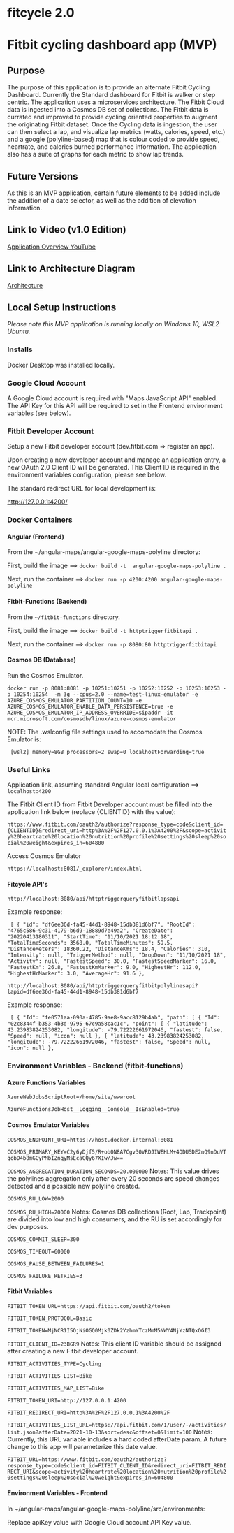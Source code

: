 # fitcycle 2.0
# Fitbit cycling dashboard app (MVP)

## Purpose

The purpose of this application is to provide an alternate Fitbit Cycling Dashboard. Currently the Standard dashboard for Fitbit is walker or step centric. The application uses a microservices architecture. The Fitbit Cloud data is ingested into a Cosmos DB set of collections. The Fitbit data is currated and improved to provide cycling oriented properties to augment the originating Fitbit dataset. Once the Cycling data is ingestion, the user can then select a lap, and visualize lap metrics (watts, calories, speed, etc.) and a google (polyline-based) map that is colour coded to provide speed, heartrate, and calories burned performance information. The application also has a suite of graphs for each metric to show lap trends.

## Future Versions

As this is an MVP application, certain future elements to be added include the addition of a date selector, as well as the addition of elevation information. 

## Link to Video (v1.0 Edition)
[Application Overview YouTube](https://www.youtube.com/watch?v=ukVpg2f1Yxg)

## Link to Architecture Diagram
[Architecture](https://viewer.diagrams.net/?tags=%7B%7D&highlight=0000ff&edit=_blank&layers=1&nav=1&title=fitcycle-mvp-architecture.drawio#R5VjZbuIwFP0aNDMPHZGErY8QoEUqLRJd52VkHJO4NXHGcVj69XOdOJCQlEEjKEh9aX2Pl8Tn%2BJ5rUrHs2fJKoMAbcoewill1lhWrWzFNw2qZ8E8hqwRpWo0EcAV19KANMKbvRINVjUbUIWFuoOScSRrkQcx9n2CZw5AQfJEfNuUs%2F9QAuaQAjDFiRfSJOtJL0Fa9usGvCXW99MlGVffMUDpYA6GHHL7IQFavYtmCc5m0ZkubMEVeyksyr%2F9B7%2FrFBPHlPhNqL%2Fbzrxdzaj7hVm8wehh0L4MLLcYcsUhvWL%2BsXKUMEAcI0SEX0uMu9xHrbdCO4JHvEPWYKkSbMTecBwAaAL4SKVdaXRRJDpAnZ0z3hhIJ2VZqAYAZCkOKU7hPWTqsuGNNQsgjgcmObaYnBwmXyB3j9O7VljMP0HxeET4jUqxggCAMSTrPnxGkj5q7HrdRAxpakHJxrg3j9%2BvyzpyT0Z%2BLHnth7db44iRakCWVz5n2i1rqZ11H3aVeOQ5WaeDDdp%2BzQWaWCjfT4iidd1BBSyk0TiVod4TvFzQMbxe12yf%2FPrzGj9GF9TUE3WL7YAqXcvpZgu56yYx9tn03YkgA2O9VzAaDV%2B9MIGy4qjVEkgiK1LoPg8JhWHhUknGAYl4WUE%2FzQqIwSCrclC7Vgfg4feZESLLceeDT3rTO6vJ8qcNFptZpyMuUuRQ7OKHNr1GPzD3rkXVW9lU%2FH%2Fsy%2F8%2B%2FzE80sH01rp3SwMyigb1Hgij7inwsKfdDaLdHZ2lWZu3EbmUV2LN5OOOKsm6nwBj8AAhUE68YhZwQFrDyDxYnSfbcTNYAwm9unFN3kYRlSOpYSfoY9UMxXc8xbZXUheaRmC61nsYpraeas57mntZj5K2n%2BYnWU9vTesxTWk%2BtkDx9KjtUJn7zLSzenr63wZHmVFKiMgz5DvwdQspAtiGJfpyDRa0vUCewqF0%2FgDIsX3HuMuXwNuORpnBt8gXKR5wpuyLhWdJrWKemt1p2ivEKxwwPH0cV9VVmm9W2wIo7LONSu0UrUCG3mGTU9VXhAOKIAEARRjFibd0xo46TWB6BQoAm8VLKUwJOfRnvud6p1LtqLXC5tFjEV1rB34jNGYd1uz5XBaUzhSvuFnQA7Zpb0hWVuyxRzjqacsWrj3IRNU1lA4ggEJZEJchU8Jm6EaX2pBPHVhbrEV8RE4VePBTo5mpE9hqwrf6XUdxqbZlhs6i51SgR3TzWNaLohmtR7wZd%2B0AWV2CohMe9Le54BQTCzdfnuC%2FzDd%2Fq%2FQU%3D)

## Local Setup Instructions

_Please note this MVP application is running locally on Windows 10, WSL2 Ubuntu._

### Installs

Docker Desktop was installed locally.

### Google Cloud Account

A Google Cloud account is required with "Maps JavaScript API" enabled.
The API Key for this API will be required to set in the Frontend environment variables (see below).

### Fitbit Developer Account

Setup a new Fitbit developer account (dev.fitbit.com => register an app).

Upon creating a new developer account and manage an application entry, a new OAuth 2.0 Client ID will be generated. 
This Client ID is required in the environment variables configuration, please see below.

The standard redirect URL for local development is:

http://127.0.0.1:4200/


### Docker Containers

#### Angular (Frontend)

From the ~/angular-maps/angular-google-maps-polyline directory:

First, build the image ==> 
`docker build -t  angular-google-maps-polyline .`

Next, run the container ==> 
`docker run -p 4200:4200 angular-google-maps-polyline`


#### Fitbit-Functions (Backend)

From the `~/fitbit-functions` directory.

First, build the image ==> 
`docker build -t httptriggerfitbitapi .`

Next, run the container ==>
`docker run -p 8080:80 httptriggerfitbitapi`


#### Cosmos DB (Database)

Run the Cosmos Emulator. 

`docker run -p 8081:8081 -p 10251:10251 -p 10252:10252 -p 10253:10253 -p 10254:10254  -m 3g --cpus=2.0 --name=test-linux-emulator -e   AZURE_COSMOS_EMULATOR_PARTITION_COUNT=10 -e AZURE_COSMOS_EMULATOR_ENABLE_DATA_PERSISTENCE=true -e AZURE_COSMOS_EMULATOR_IP_ADDRESS_OVERRIDE=$ipaddr -it mcr.microsoft.com/cosmosdb/linux/azure-cosmos-emulator`

NOTE: 
The .wslconfig file settings used to accomodate the Cosmos Emulator is:

`
[wsl2]
memory=8GB
processors=2
swap=0
localhostForwarding=true`


### Useful Links

Application link, assuming standard Angular local configuration ==> `localhost:4200`

The Fitbit Client ID from Fitbit Developer account must be filled into the application link below (replace {CLIENTID} with the value):

`https://www.fitbit.com/oauth2/authorize?response_type=code&client_id={CLIENTID}&redirect_uri=http%3A%2F%2F127.0.0.1%3A4200%2F&scope=activity%20heartrate%20location%20nutrition%20profile%20settings%20sleep%20social%20weight&expires_in=604800`


Access Cosmos Emulator

`https://localhost:8081/_explorer/index.html`


#### Fitcycle API's

`http://localhost:8080/api/httptriggerqueryfitbitlapsapi`

Example response:

`
[
  {
    "id": "df6ee36d-fa45-44d1-8948-15db381d6bf7",
    "RootId": "4765c586-9c31-4179-b6d9-18889d7e49a2",
    "CreateDate": "20220413180311",
    "StartTime": "11/10/2021 18:12:18",
    "TotalTimeSeconds": 3568.0,
    "TotalTimeMinutes": 59.5,
    "DistanceMeters": 18360.22,
    "DistanceKms": 18.4,
    "Calories": 310,
    "Intensity": null,
    "TriggerMethod": null,
    "DropDown": "11/10/2021 18",
    "Activity": null,
    "FastestSpeed": 30.0,
    "FastestSpeedMarker": 16.0,
    "FastestKm": 26.8,
    "FastestKmMarker": 9.0,
    "HighestHr": 112.0,
    "HighestHrMarker": 3.0,
    "AverageHr": 91.6
  },`

`http://localhost:8080/api/httptriggerqueryfitbitpolylinesapi?lapid=df6ee36d-fa45-44d1-8948-15db381d6bf7`

Example response:

`
[
  {
    "Id": "fe0571aa-090a-4785-9ae8-9acc8129b4ab",
    "path": [
      {
        "Id": "02c8344f-b353-4b3d-9795-67c9a58cac1c",
        "point": [
          {
            "latitude": 43.23983824253082,
            "longitude": -79.72222661972046,
            "fastest": false,
            "Speed": null,
            "icon": null
          },
          {
            "latitude": 43.23983824253082,
            "longitude": -79.72222661972046,
            "fastest": false,
            "Speed": null,
            "icon": null
          },`

### Environment Variables - Backend (fitbit-functions)

#### Azure Functions Variables

`AzureWebJobsScriptRoot=/home/site/wwwroot`

`AzureFunctionsJobHost__Logging__Console__IsEnabled=true`

#### Cosmos Emulator Variables

`COSMOS_ENDPOINT_URI=https://host.docker.internal:8081` 

`COSMOS_PRIMARY_KEY=C2y6yDjf5/R+ob0N8A7Cgv30VRDJIWEHLM+4QDU5DE2nQ9nDuVTqobD4b8mGGyPMbIZnqyMsEcaGQy67XIw/Jw==`

`COSMOS_AGGREGATION_DURATION_SECONDS=20.000000`
Notes: This value drives the polylines aggregation only after every 20 seconds are speed changes detected and a possible new polyline created.

`COSMOS_RU_LOW=2000` 

`COSMOS_RU_HIGH=20000` 
Notes: Cosmos DB collections (Root, Lap, Trackpoint) are divided into low and high consumers, and the RU is set accordingly for dev purposes. 

`COSMOS_COMMIT_SLEEP=300` 

`COSMOS_TIMEOUT=60000` 

`COSMOS_PAUSE_BETWEEN_FAILURES=1` 

`COSMOS_FAILURE_RETRIES=3` 

#### Fitbit Variables

`FITBIT_TOKEN_URL=https://api.fitbit.com/oauth2/token` 

`FITBIT_TOKEN_PROTOCOL=Basic` 

`FITBIT_TOKEN=MjNCR1I5OjNiOGQ0Mjk0ZDk2YzhmYTczMmM5NWY4NjYzNTQxOGI3`

`FITBIT_CLIENT_ID=23BGR9`
Notes: This client ID variable should be assigned after creating a new Fitbit developer account.

`FITBIT_ACTIVITIES_TYPE=Cycling`

`FITBIT_ACTIVITIES_LIST=Bike`

`FITBIT_ACTIVITIES_MAP_LIST=Bike`

`FITBIT_TOKEN_URI=http://127.0.0.1:4200`

`FITBIT_REDIRECT_URI=http%3A%2F%2F127.0.0.1%3A4200%2F`

`FITBIT_ACTIVITIES_LIST_URL=https://api.fitbit.com/1/user/-/activities/list.json?afterDate=2021-10-13&sort=desc&offset=0&limit=100`
Notes: Currently, this URL variable includes a hard coded afterDate param. A future change to this app will parameterize this date value.

`FITBIT_URL=https://www.fitbit.com/oauth2/authorize?response_type=code&client_id=FITBIT_CLIENT_ID&redirect_uri=FITBIT_REDIRECT_URI&scope=activity%20heartrate%20location%20nutrition%20profile%20settings%20sleep%20social%20weight&expires_in=604800`

#### Environment Variables - Frontend

In ~/angular-maps/angular-google-maps-polyline/src/environments:

Replace apiKey value with Google Cloud account API Key value.



